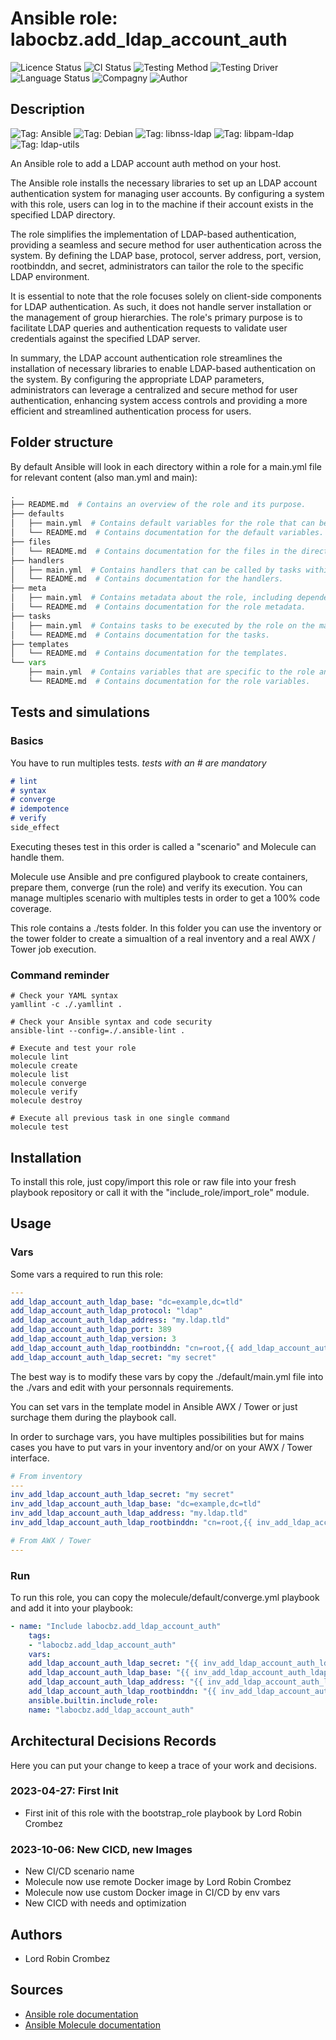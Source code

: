 # Ansible role: labocbz.add_ldap_account_auth

![Licence Status](https://img.shields.io/badge/licence-MIT-brightgreen)
![CI Status](https://img.shields.io/badge/CI-success-brightgreen)
![Testing Method](https://img.shields.io/badge/Testing%20Method-Ansible%20Molecule-blueviolet)
![Testing Driver](https://img.shields.io/badge/Testing%20Driver-docker-blueviolet)
![Language Status](https://img.shields.io/badge/language-Ansible-red)
![Compagny](https://img.shields.io/badge/Compagny-Labo--CBZ-blue)
![Author](https://img.shields.io/badge/Author-Lord%20Robin%20Cbz-blue)

## Description

![Tag: Ansible](https://img.shields.io/badge/Tech-Ansible-orange)
![Tag: Debian](https://img.shields.io/badge/Tech-Debian-orange)
![Tag: libnss-ldap](https://img.shields.io/badge/Tech-libnss--ldap-orange)
![Tag: libpam-ldap](https://img.shields.io/badge/Tech-libpam--ldap-orange)
![Tag: ldap-utils](https://img.shields.io/badge/Tech-ldap--utils-orange)

An Ansible role to add a LDAP account auth method on your host.

The Ansible role installs the necessary libraries to set up an LDAP account authentication system for managing user accounts. By configuring a system with this role, users can log in to the machine if their account exists in the specified LDAP directory.

The role simplifies the implementation of LDAP-based authentication, providing a seamless and secure method for user authentication across the system. By defining the LDAP base, protocol, server address, port, version, rootbinddn, and secret, administrators can tailor the role to the specific LDAP environment.

It is essential to note that the role focuses solely on client-side components for LDAP authentication. As such, it does not handle server installation or the management of group hierarchies. The role's primary purpose is to facilitate LDAP queries and authentication requests to validate user credentials against the specified LDAP server.

In summary, the LDAP account authentication role streamlines the installation of necessary libraries to enable LDAP-based authentication on the system. By configuring the appropriate LDAP parameters, administrators can leverage a centralized and secure method for user authentication, enhancing system access controls and providing a more efficient and streamlined authentication process for users.

## Folder structure

By default Ansible will look in each directory within a role for a main.yml file for relevant content (also man.yml and main):

```PYTHON
.
├── README.md  # Contains an overview of the role and its purpose.
├── defaults
│   ├── main.yml  # Contains default variables for the role that can be overridden by users.
│   └── README.md  # Contains documentation for the default variables.
├── files
│   └── README.md  # Contains documentation for the files in the directory.
├── handlers
│   ├── main.yml  # Contains handlers that can be called by tasks within the role.
│   └── README.md  # Contains documentation for the handlers.
├── meta
│   ├── main.yml  # Contains metadata about the role, including dependencies and supported platforms.
│   └── README.md  # Contains documentation for the role metadata.
├── tasks
│   ├── main.yml  # Contains tasks to be executed by the role on the managed nodes.
│   └── README.md  # Contains documentation for the tasks.
├── templates
│   └── README.md  # Contains documentation for the templates.
└── vars
    ├── main.yml  # Contains variables that are specific to the role and are not meant to be overridden.
    └── README.md  # Contains documentation for the role variables.
```

## Tests and simulations

### Basics

You have to run multiples tests. *tests with an # are mandatory*

```MARKDOWN
# lint
# syntax
# converge
# idempotence
# verify
side_effect
```

Executing theses test in this order is called a "scenario" and Molecule can handle them.

Molecule use Ansible and pre configured playbook to create containers, prepare them, converge (run the role) and verify its execution.
You can manage multiples scenario with multiples tests in order to get a 100% code coverage.

This role contains a ./tests folder. In this folder you can use the inventory or the tower folder to create a simualtion of a real inventory and a real AWX / Tower job execution.

### Command reminder

```SHELL
# Check your YAML syntax
yamllint -c ./.yamllint .

# Check your Ansible syntax and code security
ansible-lint --config=./.ansible-lint .

# Execute and test your role
molecule lint
molecule create
molecule list
molecule converge
molecule verify
molecule destroy

# Execute all previous task in one single command
molecule test
```

## Installation

To install this role, just copy/import this role or raw file into your fresh playbook repository or call it with the "include_role/import_role" module.

## Usage

### Vars

Some vars a required to run this role:

```YAML
---
add_ldap_account_auth_ldap_base: "dc=example,dc=tld"
add_ldap_account_auth_ldap_protocol: "ldap"
add_ldap_account_auth_ldap_address: "my.ldap.tld"
add_ldap_account_auth_ldap_port: 389
add_ldap_account_auth_ldap_version: 3
add_ldap_account_auth_ldap_rootbinddn: "cn=root,{{ add_ldap_account_auth_ldap_base }}"
add_ldap_account_auth_ldap_secret: "my secret"

```

The best way is to modify these vars by copy the ./default/main.yml file into the ./vars and edit with your personnals requirements.

You can set vars in the template model in Ansible AWX / Tower or just surchage them during the playbook call.

In order to surchage vars, you have multiples possibilities but for mains cases you have to put vars in your inventory and/or on your AWX / Tower interface.

```YAML
# From inventory
---
inv_add_ldap_account_auth_ldap_secret: "my secret"
inv_add_ldap_account_auth_ldap_base: "dc=example,dc=tld"
inv_add_ldap_account_auth_ldap_address: "my.ldap.tld"
inv_add_ldap_account_auth_ldap_rootbinddn: "cn=root,{{ inv_add_ldap_account_auth_ldap_base }}"

```

```YAML
# From AWX / Tower
---

```

### Run

To run this role, you can copy the molecule/default/converge.yml playbook and add it into your playbook:

```YAML
- name: "Include labocbz.add_ldap_account_auth"
    tags:
    - "labocbz.add_ldap_account_auth"
    vars:
    add_ldap_account_auth_ldap_secret: "{{ inv_add_ldap_account_auth_ldap_secret }}"
    add_ldap_account_auth_ldap_base: "{{ inv_add_ldap_account_auth_ldap_base }}"
    add_ldap_account_auth_ldap_address: "{{ inv_add_ldap_account_auth_ldap_address }}"
    add_ldap_account_auth_ldap_rootbinddn: "{{ inv_add_ldap_account_auth_ldap_rootbinddn }}"
    ansible.builtin.include_role:
    name: "labocbz.add_ldap_account_auth"
```

## Architectural Decisions Records

Here you can put your change to keep a trace of your work and decisions.

### 2023-04-27: First Init

* First init of this role with the bootstrap_role playbook by Lord Robin Crombez

### 2023-10-06: New CICD, new Images

* New CI/CD scenario name
* Molecule now use remote Docker image by Lord Robin Crombez
* Molecule now use custom Docker image in CI/CD by env vars
* New CICD with needs and optimization

## Authors

* Lord Robin Crombez

## Sources

* [Ansible role documentation](https://docs.ansible.com/ansible/latest/playbook_guide/playbooks_reuse_roles.html)
* [Ansible Molecule documentation](https://molecule.readthedocs.io/)
